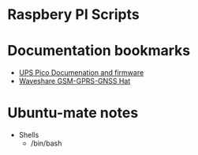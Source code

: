 # Raspbery PI Scripts

# Documentation bookmarks
- [UPS Pico Documenation and firmware](https://pimodules.com/common-updates)
- [Waveshare GSM-GPRS-GNSS Hat](https://www.waveshare.com/wiki/GSM/GPRS/GNSS_HAT)

# Ubuntu-mate notes
- Shells
	- /bin/bash
